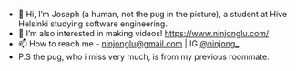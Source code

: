 - 👋 Hi, I’m Joseph (a human, not the pug in the picture), a student at Hive Helsinki studying software engineering.
- 👀 I’m also interested in making videos! https://www.ninjonglu.com/
- 📫 How to reach me - ninjonglu@gmail.com | IG [@ninjong_](https://www.instagram.com/ninjong_/)
- P.S the pug, who i miss very much, is from my previous roommate.
<!---
quietmid/quietmid is a ✨ special ✨ repository because its `README.md` (this file) appears on your GitHub profile.
You can click the Preview link to take a look at your changes.
--->
